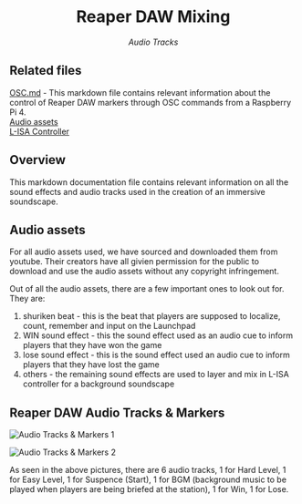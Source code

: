 <h1 align="center">
Reaper DAW Mixing
</h1>

<p align="center">
<i align="center">Audio Tracks</i>
</p>

## Related files

[OSC.md](https://github.com/uselesskcid/EGL314-Project-S.O.N.I.C-Team-C-POC/blob/main/Reaper%20%2B%20GrandMA3/OSC/OSC.md) - This markdown file contains relevant information about the control of Reaper DAW markers through OSC commands from a Raspberry Pi 4. <br>
[Audio assets](https://github.com/uselesskcid/EGL314-Project-S.O.N.I.C-Team-C-POC/blob/main/Reaper%20%2B%20GrandMA3/Reaper_DAW/assets)<br>
[L-ISA Controller](https://github.com/uselesskcid/EGL314-Project-S.O.N.I.C-Team-C-POC/blob/main/L-ISA/L-SA_Controller.md)

## Overview

This markdown documentation file contains relevant information on all the sound effects and audio tracks used in the creation of an immersive soundscape.

## Audio assets

For all audio assets used, we have sourced and downloaded them from youtube. Their creators have all givien permission for the public to download and use the audio assets without any copyright infringement.

Out of all the audio assets, there are a few important ones to look out for. They are:
1. shuriken beat - this is the beat that players are supposed to localize, count, remember and input on the Launchpad
2. WIN sound effect - this the sound effect used as an audio cue to inform players that they have won the game
3. lose sound effect - this is the sound effect used an audio cue to inform players that they have lost the game
4. others - the remaining sound effects are used to layer and mix in L-ISA controller for a background soundscape

## Reaper DAW Audio Tracks & Markers

![Audio Tracks & Markers 1](https://github.com/uselesskcid/EGL314-Project-S.O.N.I.C-Team-C-POC/blob/main/Reaper%26GrandMA3/eaper_DAW/assets/reaper_1.png)

![Audio Tracks & Markers 2](https://github.com/uselesskcid/EGL314-Project-S.O.N.I.C-Team-C-POC/blob/main/Reaper%26GrandMA3/Reaper_DAW/assets/reaper_2.png)

As seen in the above pictures, there are 6 audio tracks, 1 for Hard Level, 1 for Easy Level, 1 for Suspence (Start), 1 for BGM (background music to be played when players are being briefed at the station), 1 for Win, 1  for Lose.